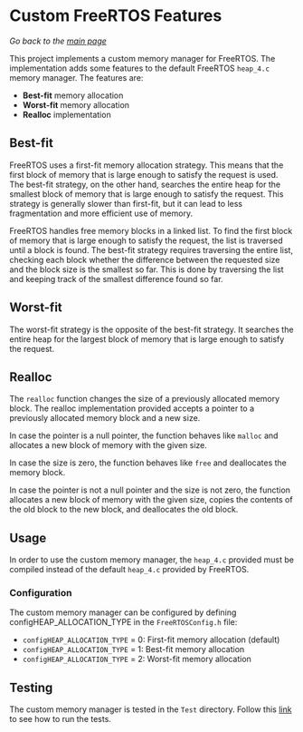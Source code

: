 # Custom FreeRTOS Features

_Go back to the [main page](../README.md)_

This project implements a custom memory manager for FreeRTOS. The implementation adds some features to the default FreeRTOS `heap_4.c` memory manager. The features are:

- **Best-fit** memory allocation
- **Worst-fit** memory allocation
- **Realloc** implementation

## Best-fit

FreeRTOS uses a first-fit memory allocation strategy. This means that the first block of memory that is large enough to satisfy the request is used. The best-fit strategy, on the other hand, searches the entire heap for the smallest block of memory that is large enough to satisfy the request. This strategy is generally slower than first-fit, but it can lead to less fragmentation and more efficient use of memory.

FreeRTOS handles free memory blocks in a linked list. To find the first block of memory that is large enough to satisfy the request, the list is traversed until a block is found. The best-fit strategy requires traversing the entire list, checking each block whether the difference between the requested size and the block size is the smallest so far. This is done by traversing the list and keeping track of the smallest difference found so far.

## Worst-fit

The worst-fit strategy is the opposite of the best-fit strategy. It searches the entire heap for the largest block of memory that is large enough to satisfy the request.

## Realloc

The `realloc` function changes the size of a previously allocated memory block. The realloc implementation provided accepts a pointer to a previously allocated memory block and a new size.

In case the pointer is a null pointer, the function behaves like `malloc` and allocates a new block of memory with the given size.

In case the size is zero, the function behaves like `free` and deallocates the memory block.

In case the pointer is not a null pointer and the size is not zero, the function allocates a new block of memory with the given size, copies the contents of the old block to the new block, and deallocates the old block.

## Usage

In order to use the custom memory manager, the `heap_4.c` provided must be compiled instead of the default `heap_4.c` provided by FreeRTOS.

### Configuration

The custom memory manager can be configured by defining configHEAP_ALLOCATION_TYPE in the `FreeRTOSConfig.h` file:

- `configHEAP_ALLOCATION_TYPE` = 0: First-fit memory allocation (default)
- `configHEAP_ALLOCATION_TYPE` = 1: Best-fit memory allocation
- `configHEAP_ALLOCATION_TYPE` = 2: Worst-fit memory allocation

## Testing

The custom memory manager is tested in the `Test` directory. Follow this [link](../Test/README.md) to see how to run the tests.